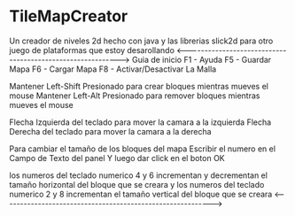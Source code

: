 # TileMapCreator
Un creador de niveles 2d hecho con java y las librerias slick2d para otro juego de plataformas que estoy desarollando
<----------------------------------------------------------->
Guia de inicio
F1 - Ayuda
F5 - Guardar Mapa
F6 - Cargar Mapa
F8 - Activar/Desactivar La Malla

Mantener Left-Shift Presionado para
crear bloques mientras mueves el mouse
Mantener Left-Alt Presionado para remover
bloques mientras mueves el mouse

Flecha Izquierda del teclado para 
mover la camara a la izquierda
Flecha Derecha del teclado para 
mover la camara a la derecha

Para cambiar el tamaño de los bloques del mapa
Escribir el numero en el Campo de Texto del panel
Y luego dar click en el boton OK

los numeros del teclado numerico 4 y 6 incrementan y decrementan el tamaño horizontal del bloque que se creara
y los numeros del teclado numerico 2 y 8 incrementan el tamaño vertical del bloque que se creara
<----------------------------------------------------------->
